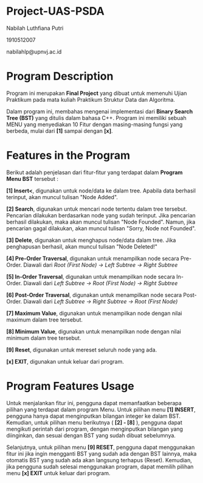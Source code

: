# Project-UAS-PSDA
<!DOCTYPE html>
<html>
<head>
	</head>

<body>
	<p>Nabilah Luthfiana Putri</p>
	<p>1910512007</p>
	<p>nabilahlp@upnvj.ac.id</p>
	<h1>Program Description</h1>
	<p>
		Program ini merupakan <b>Final Project</b> yang dibuat untuk memenuhi Ujian Praktikum pada mata kuliah Praktikum Struktur Data dan Algoritma.
	</p>
	<p>
		Dalam program ini, membahas mengenai implementasi dari <b>Binary Search Tree (BST)</b> yang ditulis dalam bahasa C++. Program ini memiliki sebuah MENU yang menyediakan 10 Fitur dengan masing-masing fungsi yang berbeda, mulai dari <b>[1]</b> sampai dengan <b>[x]</b>.
	</p>
	<h1>Features in the Program</h1>
	<p>
		Berikut adalah penjelasan dari fitur-fitur yang terdapat dalam <b>Program Menu BST</b> tersebut :
	</p>
	<p><b>[1] Insert<</b>, digunakan untuk node/data ke dalam tree. Apabila data berhasil terinput, akan muncul tulisan "Node Added".</p>
	<p><b>[2] Search</b>, digunakan untuk mencari node tertentu dalam tree tersebut. Pencarian dilakukan berdasarkan node yang sudah terinput. Jika pencarian berhasil dilakukan, maka akan muncul tulisan "Node Founded". Namun, jika pencarian gagal dilakukan, akan muncul tulisan "Sorry, Node not Founded".</p>
	<p><b>[3] Delete</b>, digunakan untuk menghapus node/data dalam tree. Jika penghapusan berhasil, akan muncul tulisan "Node Deleted!"</p>
	<p><b>[4] Pre-Order Traversal</b>, digunakan untuk menampilkan node secara Pre-Order. Diawali dari <i>Root (First Node) -> Left Subtree -> Right Subtree</i></p>
	<p><b>[5] In-Order Traversal</b>, digunakan untuk menampilkan node secara In-Order. Diawali dari <i>Left Subtree -> Root (First Node) -> Right Subtree</i></p>
	<p><b>[6] Post-Order Traversal</b>, digunakan untuk menampilkan node secara Post-Order. Diawali dari <i>Left Subtree -> Right Subtree -> Root (First Node)</i></p>
	<p><b>[7] Maximum Value</b>, digunakan untuk menampilkan node dengan nilai maximum dalam tree tersebut.</p>
	<p><b>[8] Minimum Value</b>, digunakan untuk menampilkan node dengan nilai minimum dalam tree tersebut.</p>
	<p><b>[9] Reset</b>, digunakan untuk mereset seluruh node yang ada.</p>
	<p><b>[x] EXIT</b>, digunakan untuk keluar dari program.</p>
	<h1>Program Features Usage</h1>
	<p>	Untuk menjalankan fitur ini, pengguna dapat memanfaatkan beberapa pilihan yang terdapat dalam program Menu. Untuk pilihan menu <b>[1] INSERT</b>, pengguna hanya dapat menginputkan bilangan integer ke dalam BST. Kemudian, untuk pilihan menu berikutnya ( <b>[2] - [8]</b> ), pengguna dapat mengikuti perintah dari program, dengan menginputkan bilangan yang diinginkan, dan sesuai dengan BST yang sudah dibuat sebelumnya.</p>
	<p>	Selanjutnya, untuk pilihan menu <b>[9] RESET</b>, pengguna dapat menggunakan fitur ini jika ingin mengganti BST yang sudah ada dengan BST lainnya, maka otomatis BST yang sudah ada akan langsung terhapus (Reset). Kemudian, jika pengguna sudah selesai menggunakan program, dapat memilih pilihan menu <b>[x] EXIT</b> untuk keluar dari program.</p>
</body>
</html>


